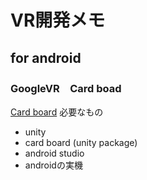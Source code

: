 # VR開発メモ

## for android
### GoogleVR　Card boad
[Card board](https://vr.google.com/intl/ja_jp/cardboard/developers/)
必要なもの
+ unity
+ card board (unity package)
+ android studio
+ androidの実機
